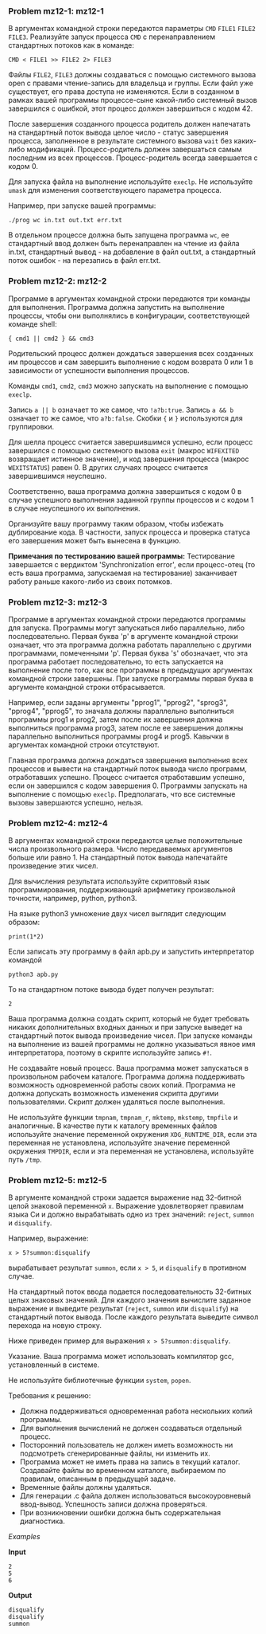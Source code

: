 ### Problem mz12-1: mz12-1

В аргументах командной строки передаются параметры ```CMD``` ```FILE1``` ```FILE2``` ```FILE3```. Реализуйте запуск процесса ```CMD``` с перенаправлением стандартных потоков как в команде:

```
CMD < FILE1 >> FILE2 2> FILE3
```

Файлы ```FILE2```, ```FILE3``` должны создаваться с помощью системного вызова open с правами чтение-запись для владельца и группы. Если файл уже существует, его права доступа не изменяются. Если в созданном в рамках вашей программы процессе-сыне какой-либо системный вызов завершился с ошибкой, этот процесс должен завершиться с кодом 42.

После завершения созданного процесса родитель должен напечатать на стандартный поток вывода целое число - статус завершения процесса, заполненное в результате системного вызова ```wait``` без каких-либо модификаций. Процесс-родитель должен завершаться самым последним из всех процессов. Процесс-родитель всегда завершается с кодом 0.

Для запуска файла на выполнение используйте ```execlp```. Не используйте ```umask``` для изменения соответствующего параметра процесса.

Например, при запуске вашей программы:

```
./prog wc in.txt out.txt err.txt
```

В отдельном процессе должна быть запущена программа ```wc```, ее стандартный ввод должен быть перенаправлен на чтение из файла in.txt, стандартный вывод - на добавление в файл out.txt, а стандартный поток ошибок - на перезапись в файл err.txt.

### Problem mz12-2: mz12-2

Программе в аргументах командной строки передаются три команды для выполнения. Программа должна запустить на выполнение процессы, чтобы они выполнялись в конфигурации, соответствующей команде shell:

```
{ cmd1 || cmd2 } && cmd3
```

Родительский процесс должен дождаться завершения всех созданных им процессов и сам завершить выполнение с кодом возврата 0 или 1 в зависимости от успешности выполнения процессов.

Команды ```cmd1```, ```cmd2```, ```cmd3``` можно запускать на выполнение с помощью ```execlp```.

Запись ```a || b``` означает то же самое, что ```!a?b:true```. Запись ```a && b``` означает то же самое, что ```a?b:false```. Скобки ```{``` и ```}``` используются для группировки.

Для шелла процесс считается завершившимся успешно, если процесс завершился с помощью системного вызова ```exit``` (макрос ```WIFEXITED``` возвращает истинное значение), и код завершения процесса (макрос ```WEXITSTATUS```) равен 0. В других случаях процесс считается завершившимся неуспешно.

Соответственно, ваша программа должна завершиться с кодом 0 в случае успешного выполнения заданной группы процессов и с кодом 1 в случае неуспешного их выполнения.

Организуйте вашу программу таким образом, чтобы избежать дублирование кода. В частности, запуск процесса и проверка статуса его завершения может быть вынесена в функцию.

**Примечания по тестированию вашей программы:** Тестирование завершается с вердиктом 'Synchronization error', если процесс-отец (то есть ваша программа, запускаемая на тестирование) заканчивает работу раньше какого-либо из своих потомков.

### Problem mz12-3: mz12-3

Программе в аргументах командной строки передаются программы для запуска. Программы могут запускаться либо параллельно, либо последовательно. Первая буква 'p' в аргументе командной строки означает, что эта программа должна работать параллельно с другими программами, помеченными 'p'. Первая буква 's' обозначает, что эта программа работает последовательно, то есть запускается на выполнение после того, как все программы в предыдущих аргументах командной строки завершены. При запуске программы первая буква в аргументе командной строки отбрасывается.

Например, если заданы аргументы "pprog1", "pprog2", "sprog3", "pprog4", "pprog5", то значала должны параллельно выполниться программы prog1 и prog2, затем после их завершения должна выполниться программа prog3, затем после ее завершения должны параллельно выполниться программы prog4 и prog5. Кавычки в аргументах командной строки отсутствуют.

Главная программа должна дождаться завершения выполнения всех процессов и вывести на стандартный поток вывода число программ, отработавших успешно. Процесс считается отработавшим успешно, если он завершился с кодом завершения 0. Программы запускать на выполнение с помощью ```execlp```. Предполагать, что все системные вызовы завершаются успешно, нельзя.

### Problem mz12-4: mz12-4

В аргументах командной строки передаются целые положительные числа произвольного размера. Число передаваемых аргументов больше или равно 1. На стандартный поток вывода напечатайте произведение этих чисел.

Для вычисления результата используйте скриптовый язык программирования, поддерживающий арифметику произвольной точности, например, python, python3.

На языке python3 умножение двух чисел выглядит следующим образом:

```
print(1*2)
```

Если записать эту программу в файл apb.py и запустить интерпретатор командой

```
python3 apb.py
```

То на стандартном потоке вывода будет получен результат:

```
2
```

Ваша программа должна создать скрипт, который не будет требовать никаких дополнительных входных данных и при запуске выведет на стандартный поток вывода произведение чисел. При запуске команды на выполнение из вашей программы не должно указываться явное имя интерпретатора, поэтому в скрипте используйте запись ```#!```.

Не создавайте новый процесс. Ваша программа может запускаться в произвольном рабочем каталоге. Программа должна поддерживать возможность одновременной работы своих копий. Программа не должна допускать возможность изменения скрипта другими пользователями. Скрипт должен удаляться после выполнения.

Не используйте функции ```tmpnam```, ```tmpnam_r```, ```mktemp```, ```mkstemp```, ```tmpfile``` и аналогичные. В качестве пути к каталогу временных файлов используйте значение переменной окружения ```XDG_RUNTIME_DIR```, если эта переменная не установлена, используйте значение переменной окружения ```TMPDIR```, если и эта переменная не установлена, используйте путь ```/tmp```.

### Problem mz12-5: mz12-5

В аргументе командной строки задается выражение над 32-битной целой знаковой переменной ```x```. Выражение удовлетворяет правилам языка Си и должно вырабатывать одно из трех значений: ```reject```, ```summon``` и ```disqualify```.

Например, выражение:

```
x > 5?summon:disqualify
```

вырабатывает результат ```summon```, если ```x > 5```, и ```disqualify``` в противном случае.

На стандартный поток ввода подается последовательность 32-битных целых знаковых значений. Для каждого значения вычислите заданное выражение и выведите результат (```reject```, ```summon``` или ```disqualify```) на стандартный поток вывода. После каждого результата выведите символ перехода на новую строку.

Ниже приведен пример для выражения ```x > 5?summon:disqualify```.

Указание. Ваша программа может использовать компилятор gcc, установленный в системе.

Не используйте библиотечные функции ```system```, ```popen```.

Требования к решению:

* Должна поддерживаться одновременная работа нескольких копий программы.
* Для выполнения вычислений не должен создаваться отдельный процесс.
* Посторонний пользователь не должен иметь возможность ни подсмотреть сгенерированные файлы, ни изменить их.
* Программа может не иметь права на запись в текущий каталог. Создавайте файлы во временном каталоге, выбираемом по правилам, описанным в предыдущей задаче.
* Временные файлы должны удаляться.
* Для генерации .c файла должен использоваться высокоуровневый ввод-вывод. Успешность записи должна проверяться.
* При возникновении ошибки должна быть содержательная диагностика.

_Examples_

**Input**

```
2
5
6
```

**Output**

```
disqualify
disqualify
summon
```
